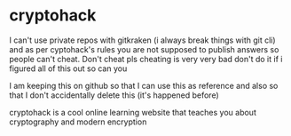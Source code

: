 # cryptohack
I can't use private repos with gitkraken (i always break things with git cli) and as per
cyptohack's rules you are not supposed to publish answers so people can't cheat.
Don't cheat pls cheating is very very bad don't do it
if i figured all of this out so can you

I am keeping this on github so that I can use this as reference and also so that I don't accidentally
delete this (it's happened before)

cryptohack is a cool online learning website that teaches you about cryptography and modern encryption
